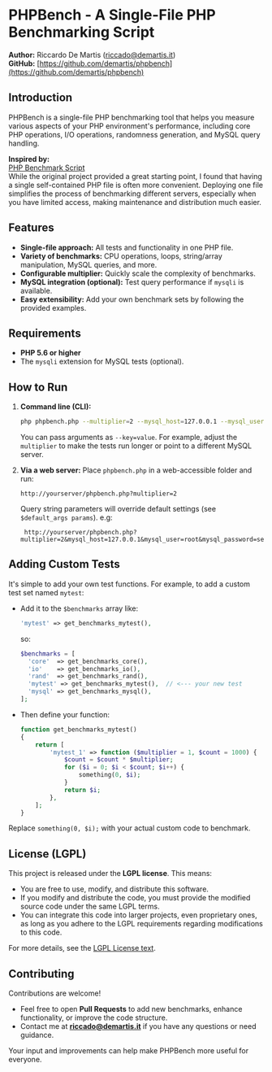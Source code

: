 # PHPBench - A Single-File PHP Benchmarking Script

**Author:** Riccardo De Martis (<riccado@demartis.it>)  
**GitHub:** [https://github.com/demartis/phpbench](https://github.com/demartis/phpbench)

## Introduction

PHPBench is a single-file PHP benchmarking tool that helps you measure various aspects of your PHP environment's performance, including core PHP operations, I/O operations, randomness generation, and MySQL query handling.

**Inspired by:**  
[PHP Benchmark Script](https://github.com/demartis/php-benchmark-script)  
While the original project provided a great starting point, I found that having a single self-contained PHP file is often more convenient. Deploying one file simplifies the process of benchmarking different servers, especially when you have limited access, making maintenance and distribution much easier.

## Features

- **Single-file approach:** All tests and functionality in one PHP file.
- **Variety of benchmarks:** CPU operations, loops, string/array manipulation, MySQL queries, and more.
- **Configurable multiplier:** Quickly scale the complexity of benchmarks.
- **MySQL integration (optional):** Test query performance if `mysqli` is available.
- **Easy extensibility:** Add your own benchmark sets by following the provided examples.

## Requirements

- **PHP 5.6 or higher**  
- The `mysqli` extension for MySQL tests (optional).

## How to Run

1. **Command line (CLI):**
   ```bash
   php phpbench.php --multiplier=2 --mysql_host=127.0.0.1 --mysql_user=root --mysql_password=secret
   ```
   
   You can pass arguments as `--key=value`. For example, adjust the `multiplier` to make the tests run longer or point to a different MySQL server.

2. **Via a web server:**
   Place `phpbench.php` in a web-accessible folder and run:
   ```text
   http://yourserver/phpbench.php?multiplier=2
   ```
   
   Query string parameters will override default settings (see `$default_args params`).
   e.g:
   ```text
    http://yourserver/phpbench.php?multiplier=2&mysql_host=127.0.0.1&mysql_user=root&mysql_password=secret
   ```

## Adding Custom Tests

It's simple to add your own test functions. For example, to add a custom test set named `mytest`:

- Add it to the `$benchmarks` array like:
  ```php
  'mytest' => get_benchmarks_mytest(),
  ```
  so:
  ```php
  $benchmarks = [
    'core'  => get_benchmarks_core(),
    'io'    => get_benchmarks_io(),
    'rand'  => get_benchmarks_rand(),
    'mytest' => get_benchmarks_mytest(),  // <--- your new test
    'mysql' => get_benchmarks_mysql(),
  ];
  ```



- Then define your function:

  ```php
  function get_benchmarks_mytest()
  {
      return [
          'mytest_1' => function ($multiplier = 1, $count = 1000) {
              $count = $count * $multiplier;
              for ($i = 0; $i < $count; $i++) {
                  something(0, $i);
              }
              return $i;
          },
      ];
  }
  ```

Replace `something(0, $i);` with your actual custom code to benchmark.

## License (LGPL)

This project is released under the **LGPL license**. This means:
- You are free to use, modify, and distribute this software.
- If you modify and distribute the code, you must provide the modified source code under the same LGPL terms.
- You can integrate this code into larger projects, even proprietary ones, as long as you adhere to the LGPL requirements regarding modifications to this code.

For more details, see the [LGPL License text](https://www.gnu.org/licenses/lgpl-3.0.html).

## Contributing

Contributions are welcome!  
- Feel free to open **Pull Requests** to add new benchmarks, enhance functionality, or improve the code structure.
- Contact me at **riccado@demartis.it** if you have any questions or need guidance.

Your input and improvements can help make PHPBench more useful for everyone.
